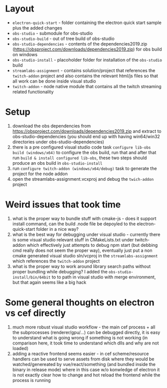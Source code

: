# Layout #

- `electron-quick-start` - folder containing the electron quick start sample plus the added changes
- `obs-studio` - submodule for obs-studio
- `obs-studio-build` - out of tree build of obs-studio
- `obs-studio-dependencies` - contents of the dependencies2019.zip (https://obsproject.com/downloads/dependencies2019.zip) for obs build on windows
- `obs-studio-install` - placoholder folder for installation of the `obs-studio` build
- `streamlabs-assignment` - contains solution/project that references the `twitch-addon` project and also contains the relevant html/js files so that all work can be done inside visual studio
- `twitch-addon` - node native module that contains all the twitch streaming related functionality

# Setup #

1. download the obs dependencies from https://obsproject.com/downloads/dependencies2019.zip and extract to obs-studio-dependencies (you should end up with having win64/win32 directories under obs-studio-dependencies)
2. there is a pre configured visual studio code task `configure lib-obs build (windows/x64)` to configure the obs build, run that and after that run `build & install configured lib-obs`, these two steps should produce an obs build in `obs-studio-install`
3. run `configure twitch-addon (windows/x64/debug)` task to generate the project for the node addon
4. open the streamlabs-assignment.vcxproj and debug the `twich-addon` project

# Weird issues that took time #

1. what is the proper way to bundle stuff with cmake-js - does it support install command, can the build .node file be depoyled to the electron-quick-start folder in a nice way?
2. what is the best way for debugging under visual studio - currently there is some visual studio relevant stuff in CMakeLists.txt under twitch-addon which effectively just attempts to debug npm start (but debbing cmd really does not seem the proper way), eventually just put a non cmake generated visual studio sln/vcproj in the `streamlabs-assignment` which references the `twitch-addon` project
3. what is the proper way to work around library search paths without proper bundling while debugging? I added the `obs-studio-install/bin/64bit` to to path in visual studio with merge environment, but that again seems like a big hack

# Some general thoughts on electron vs cef directly
1. much more robust visual studio workflow - the main cef process + all the subprocesses (renderer/gpu/...) can be debugged directly, it is easy to understand what is going wrong if something is not working (in comparison here, it took time to understand which dlls and why are not loaded)
2. adding a reactive frontend seems easier - in cef scheme/resource handlers can be used to serve assets from disk where they would be watched/genereated by vue/react/something (and bundled inside the binary in release mode) where in this case w/o konwledge of electron it is not exactly clear how to change and hot reload the frontend while the process is running